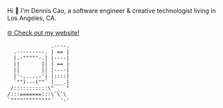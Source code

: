 Hi 👋 I'm  Dennis Cao, a software engineer & creative technologist living in Los Angeles, CA.
<br/><br/>
[🌐 Check out my website!](https://www.denniscao.net)


                  .----.
      .---------. | == |
      |.-"""""-.| |----|
      ||       || | == |
      ||       || |----|
      |'-.....-'| |::::|
      `"")---(""` |___.|
     /:::::::::::\" _  "
    /:::=======:::\`\`\
    `"""""""""""""`  '-'
